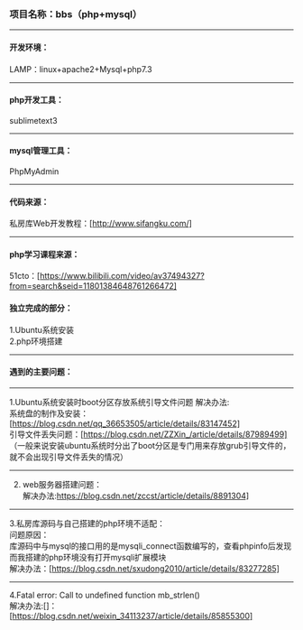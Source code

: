 ### 项目名称：bbs（php+mysql）  
***
#### 开发环境：  
LAMP：linux+apache2+Mysql+php7.3  
***
#### php开发工具：  
sublimetext3  
***
#### mysql管理工具：  
PhpMyAdmin  
***  
#### 代码来源：   
私房库Web开发教程：[http://www.sifangku.com/]  
***
#### php学习课程来源：  
51cto：[https://www.bilibili.com/video/av37494327?from=search&seid=11801384648761266472]  
#### 独立完成的部分：  
1.Ubuntu系统安装  
2.php环境搭建  
***
#### 遇到的主要问题：
***
1.Ubuntu系统安装时boot分区存放系统引导文件问题 
解决办法:  
系统盘的制作及安装：[https://blog.csdn.net/qq_36653505/article/details/83147452]  
引导文件丢失问题：[https://blog.csdn.net/ZZXin_/article/details/87989499]  
（一般来说安装ubuntu系统时分出了boot分区是专门用来存放grub引导文件的，就不会出现引导文件丢失的情况）  
***
2. web服务器搭建问题：  
解决办法:https://blog.csdn.net/zccst/article/details/8891304]  
***
3.私房库源码与自己搭建的php环境不适配：  
问题原因：  
库源码中与mysql的接口用的是mysqli_connect函数编写的，查看phpinfo后发现而我搭建的php环境没有打开mysqli扩展模块  
解决办法：[https://blog.csdn.net/sxudong2010/article/details/83277285]  
***
4.Fatal error: Call to undefined function mb_strlen()  
解决办法:[]：[https://blog.csdn.net/weixin_34113237/article/details/85855300]  
